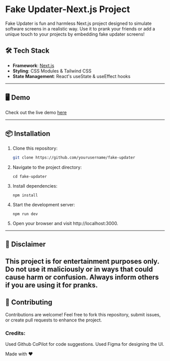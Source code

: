 # Fake Updater-Next.js Project 

Fake Updater is fun and harmless Next.js project designed to simulate software screens in a realistic way. Use it to prank your friends or add a unique touch to your projects by embedding fake updater screens!

## 🛠️ Tech Stack
- **Framework**: [Next.js](https://nextjs.org)  
- **Styling**: CSS Modules & Tailwind CSS  
- **State Management**: React's useState & useEffect hooks  
---
## 🖥️ Demo

Check out the live demo [here](https://fake-update-pi.vercel.app/)

---

## 📦 Installation

1. Clone this repository:  
   ```bash
   git clone https://github.com/yourusername/fake-updater
   ```
2. Navigate to the project directory:
    ```
    cd fake-updater
    ```
3.	Install dependencies:
    ```
    npm install
    ```
4.	Start the development server:
    ```
    npm run dev
    ```
5.	Open your browser and visit http://localhost:3000.

---

## 🛑 Disclaimer

This project is for entertainment purposes only. Do not use it maliciously or in ways that could cause harm or confusion. Always inform others if you are using it for pranks.
---

## 🌟 Contributing

Contributions are welcome! Feel free to fork this repository, submit issues, or create pull requests to enhance the project.

 ### Credits:
Used Github CoPilot for code suggestions.
Used Figma for designing the UI.

Made with ❤️
